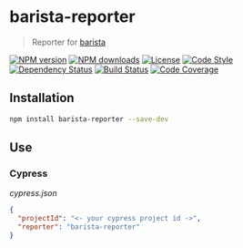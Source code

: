 # barista-reporter

> Reporter for [barista](https://github.com/reside-eng/barsita)

[![NPM version][npm-image]][npm-url]
[![NPM downloads][npm-downloads-image]][npm-url]
[![License][license-image]][license-url]
[![Code Style][code-style-image]][code-style-url]
[![Dependency Status][daviddm-image]][daviddm-url]
[![Build Status][travis-image]][travis-url]
[![Code Coverage][coverage-image]][coverage-url]


## Installation

```sh
npm install barista-reporter --save-dev
```

## Use

### Cypress

*cypress.json*

```json
{
  "projectId": "<- your cypress project id ->",
  "reporter": "barista-reporter"
}
```

[npm-image]: https://img.shields.io/npm/v/barista-reporter.svg?style=flat-square
[npm-url]: https://npmjs.org/package/barista-reporter
[npm-downloads-image]: https://img.shields.io/npm/dm/barista-reporter.svg?style=flat-square
[quality-image]: http://npm.packagequality.com/shield/barista-reporter.svg?style=flat-square
[quality-url]: https://packagequality.com/#?package=barista-reporter
[travis-image]: https://img.shields.io/travis/reside-eng/barista-reporter/master.svg?style=flat-square
[travis-url]: https://travis-ci.org/reside-eng/barista-reporter
[daviddm-image]: https://img.shields.io/david/reside-eng/barista-reporter.svg?style=flat-square
[daviddm-url]: https://david-dm.org/reside-eng/barista-reporter
[climate-image]: https://img.shields.io/codeclimate/github/reside-eng/barista-reporter.svg?style=flat-square
[climate-url]: https://codeclimate.com/github/reside-eng/barista-reporter
[coverage-image]: https://img.shields.io/codecov/c/github/reside-eng/barista-reporter.svg?style=flat-square
[coverage-url]: https://codecov.io/gh/reside-eng/barista-reporter
[license-image]: https://img.shields.io/npm/l/barista-reporter.svg?style=flat-square
[license-url]: https://github.com/reside-eng/barista-reporter/blob/master/LICENSE
[code-style-image]: https://img.shields.io/badge/code%20style-airbnb-blue.svg?style=flat-square
[code-style-url]: https://github.com/airbnb/javascript
[gitter-image]: https://img.shields.io/gitter/room/barista-reporter/gitter.svg?style=flat-square
[gitter-url]: https://gitter.im/barista-reporter/Lobby
